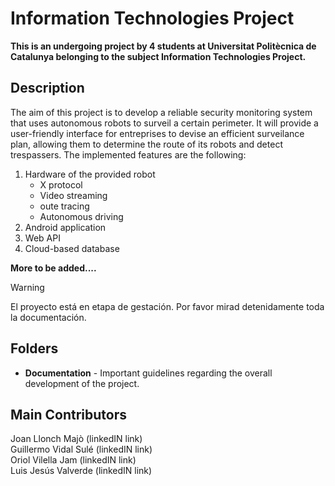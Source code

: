 # Information Technologies Project
__This is an undergoing project by 4 students at Universitat Politècnica de Catalunya belonging to the subject Information Technologies Project.__ 

## Description
The aim of this project is to develop a reliable security monitoring system that uses autonomous robots to surveil a certain perimeter. It will provide a user-friendly interface for entreprises to devise an efficient surveilance plan, allowing them to determine the route of its robots and detect trespassers. The implemented features are the following:
1. Hardware of the provided robot
   -  X protocol
   -  Video streaming
   -  oute tracing
   -  Autonomous driving
3. Android application
4. Web API
5. Cloud-based database
   
__More to be added....__  

> [!WARNING]
> El proyecto está en etapa de gestación. Por favor mirad detenidamente toda la documentación.

## Folders
+ **Documentation** - Important guidelines regarding the overall development of the project.

## Main Contributors
Joan Llonch Majò (linkedIN link)  
Guillermo Vidal Sulé (linkedIN link)  
Oriol Vilella Jam (linkedIN link)  
Luis Jesús Valverde (linkedIN link)  
